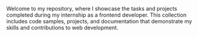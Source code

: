 Welcome to my repository, where I showcase the tasks and projects completed during my internship as a frontend developer. This collection includes code samples, projects, and documentation that demonstrate my skills and contributions to web development.
